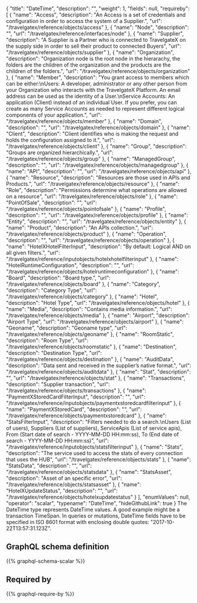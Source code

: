 {
  "title": "DateTime",
  "description": "",
  "weight": 1,
  "fields": null,
  "requireby": [
    {
      "name": "Access",
      "description": "An Access is a set of credentials and configuration in order to access the system of a Supplier.",
      "url": "/travelgatex/reference/objects/access"
    },
    {
      "name": "Node",
      "description": "",
      "url": "/travelgatex/reference/interfaces/node"
    },
    {
      "name": "Supplier",
      "description": "A Supplier is a Partner who is connected to TravelgateX on the supply side in order to sell their product to connected Buyers",
      "url": "/travelgatex/reference/objects/supplier"
    },
    {
      "name": "Organization",
      "description": "Organization node is the root node in the hierarachy, the folders are the children of the organization and the products are the children of the folders.",
      "url": "/travelgatex/reference/objects/organization"
    },
    {
      "name": "Member",
      "description": "You grant access to members which can be either:\nUsers: A developer, administrator or any other person from your Organization who interacts with the TravelgateX Platform. An email address can be used as the identity of a User.\nService Accounts: An application (Client) instead of an individual User. If you prefer, you can create as many Service Accounts as needed to represent different logical components of your application.",
      "url": "/travelgatex/reference/objects/member"
    },
    {
      "name": "Domain",
      "description": "",
      "url": "/travelgatex/reference/objects/domain"
    },
    {
      "name": "Client",
      "description": "Client identifies who is making the request and holds the configuration assigned to it.",
      "url": "/travelgatex/reference/objects/client"
    },
    {
      "name": "Group",
      "description": "Groups are organized hierarchically.",
      "url": "/travelgatex/reference/objects/group"
    },
    {
      "name": "ManagedGroup",
      "description": "",
      "url": "/travelgatex/reference/objects/managedgroup"
    },
    {
      "name": "API",
      "description": "",
      "url": "/travelgatex/reference/objects/api"
    },
    {
      "name": "Resource",
      "description": "Resources are those used in APIs and Products.",
      "url": "/travelgatex/reference/objects/resource"
    },
    {
      "name": "Role",
      "description": "Permissions determine what operations are allowed on a resource",
      "url": "/travelgatex/reference/objects/role"
    },
    {
      "name": "PointOfSale",
      "description": "",
      "url": "/travelgatex/reference/objects/pointofsale"
    },
    {
      "name": "Profile",
      "description": "",
      "url": "/travelgatex/reference/objects/profile"
    },
    {
      "name": "Entity",
      "description": "",
      "url": "/travelgatex/reference/objects/entity"
    },
    {
      "name": "Product",
      "description": "An APIs collection.",
      "url": "/travelgatex/reference/objects/product"
    },
    {
      "name": "Operation",
      "description": "",
      "url": "/travelgatex/reference/objects/operation"
    },
    {
      "name": "HotelXHotelFilterInput",
      "description": "By default: Logical AND on all given filters.",
      "url": "/travelgatex/reference/inputobjects/hotelxhotelfilterinput"
    },
    {
      "name": "HotelRuntimeConfiguration",
      "description": "",
      "url": "/travelgatex/reference/objects/hotelruntimeconfiguration"
    },
    {
      "name": "Board",
      "description": "Board type.",
      "url": "/travelgatex/reference/objects/board"
    },
    {
      "name": "Category",
      "description": "Category Type",
      "url": "/travelgatex/reference/objects/category"
    },
    {
      "name": "Hotel",
      "description": "Hotel Type",
      "url": "/travelgatex/reference/objects/hotel"
    },
    {
      "name": "Media",
      "description": "Contains media information.",
      "url": "/travelgatex/reference/objects/media"
    },
    {
      "name": "Airport",
      "description": "Airport Type",
      "url": "/travelgatex/reference/objects/airport"
    },
    {
      "name": "Geoname",
      "description": "Geoname type",
      "url": "/travelgatex/reference/objects/geoname"
    },
    {
      "name": "RoomStatic",
      "description": "Room Type",
      "url": "/travelgatex/reference/objects/roomstatic"
    },
    {
      "name": "Destination",
      "description": "Destination Type",
      "url": "/travelgatex/reference/objects/destination"
    },
    {
      "name": "AuditData",
      "description": "Data sent and received in the supplier’s native format.",
      "url": "/travelgatex/reference/objects/auditdata"
    },
    {
      "name": "Stat",
      "description": "",
      "url": "/travelgatex/reference/objects/stat"
    },
    {
      "name": "Transactions",
      "description": "Supplier transaction",
      "url": "/travelgatex/reference/objects/transactions"
    },
    {
      "name": "PaymentXStoredCardFilterInput",
      "description": "",
      "url": "/travelgatex/reference/inputobjects/paymentxstoredcardfilterinput"
    },
    {
      "name": "PaymentXStoredCard",
      "description": "",
      "url": "/travelgatex/reference/objects/paymentxstoredcard"
    },
    {
      "name": "StatsFilterInput",
      "description": "Filters needed to do a search.\nUsers (List of users), Suppliers (List of suppliers), ServiceApis (List of service apis), From (Start date of search - YYYY-MM-DD HH:mm:ss), To (End date of search - YYYY-MM-DD HH:mm:ss)",
      "url": "/travelgatex/reference/inputobjects/statsfilterinput"
    },
    {
      "name": "Stats",
      "description": "The service used to access the stats of every connection that uses the HUB",
      "url": "/travelgatex/reference/objects/stats"
    },
    {
      "name": "StatsData",
      "description": "",
      "url": "/travelgatex/reference/objects/statsdata"
    },
    {
      "name": "StatsAsset",
      "description": "Asset of an specific error",
      "url": "/travelgatex/reference/objects/statsasset"
    },
    {
      "name": "HotelXUpdateStatus",
      "description": "",
      "url": "/travelgatex/reference/objects/hotelxupdatestatus"
    }
  ],
  "enumValues": null,
  "operator": "scalar",
  "typename": "DateTime",
  "hideGithubLink": true
}
The DateTime type represents DateTime values. A good example might be a transaction TimeSpan.
In queries or mutations, DateTime fields have to be specified in ISO 8601 format with enclosing double quotes: "2017-10-22T13:57:31.123Z".
## GraphQL schema definition

{{% graphql-schema-scalar %}}

## Required by

{{% graphql-require-by %}}
